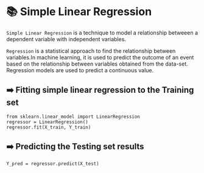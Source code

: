 # :books: Simple Linear Regression

`Simple Linear Regression` is a technique to model a relationship betweeen a dependent variable with independent variables.

`Regression` is a statistical approach to find the relationship between variables.In machine learning, it is used to predict the outcome of an event based on the relationship between variables obtained from the data-set. Regression models are used to predict a continuous value.

## :arrow_right: Fitting simple linear regression to the Training set

```
from sklearn.linear_model import LinearRegression
regressor = LinearRegression()
regressor.fit(X_train, Y_train)
```

## :arrow_right: Predicting the Testing set results

```
Y_pred = regressor.predict(X_test)
```
